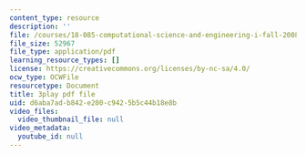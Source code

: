 ```yaml
---
content_type: resource
description: ''
file: /courses/18-085-computational-science-and-engineering-i-fall-2008/d6aba7adb842e200c9425b5c44b18e8b_PwKN0blvNkk.pdf
file_size: 52967
file_type: application/pdf
learning_resource_types: []
license: https://creativecommons.org/licenses/by-nc-sa/4.0/
ocw_type: OCWFile
resourcetype: Document
title: 3play pdf file
uid: d6aba7ad-b842-e200-c942-5b5c44b18e8b
video_files:
  video_thumbnail_file: null
video_metadata:
  youtube_id: null
---
```

